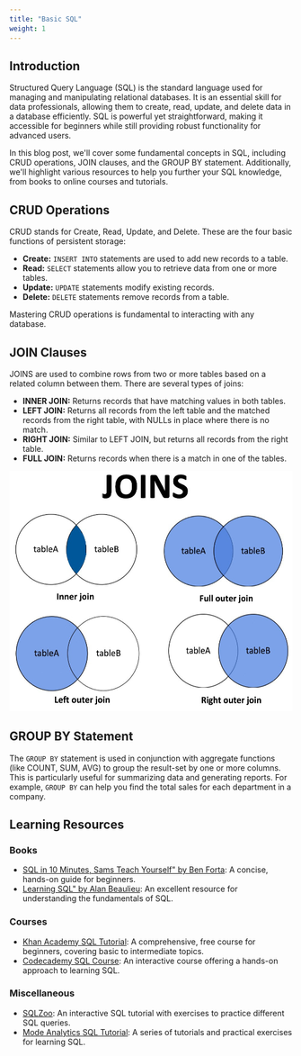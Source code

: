 ```yaml
---
title: "Basic SQL"
weight: 1
---
```


## Introduction

Structured Query Language (SQL) is the standard language used for managing and manipulating relational databases. It is an essential skill for data professionals, allowing them to create, read, update, and delete data in a database efficiently. SQL is powerful yet straightforward, making it accessible for beginners while still providing robust functionality for advanced users.

In this blog post, we'll cover some fundamental concepts in SQL, including CRUD operations, JOIN clauses, and the GROUP BY statement. Additionally, we'll highlight various resources to help you further your SQL knowledge, from books to online courses and tutorials.

## CRUD Operations

CRUD stands for Create, Read, Update, and Delete. These are the four basic functions of persistent storage:
- **Create:** `INSERT INTO` statements are used to add new records to a table.
- **Read:** `SELECT` statements allow you to retrieve data from one or more tables.
- **Update:** `UPDATE` statements modify existing records.
- **Delete:** `DELETE` statements remove records from a table.

Mastering CRUD operations is fundamental to interacting with any database.

## JOIN Clauses

JOINS are used to combine rows from two or more tables based on a related column between them. There are several types of joins:
- **INNER JOIN:** Returns records that have matching values in both tables.
- **LEFT JOIN:** Returns all records from the left table and the matched records from the right table, with NULLs in place where there is no match.
- **RIGHT JOIN:** Similar to LEFT JOIN, but returns all records from the right table.
- **FULL JOIN:** Returns records when there is a match in one of the tables. 

![join](image.png)
## GROUP BY Statement

The `GROUP BY` statement is used in conjunction with aggregate functions (like COUNT, SUM, AVG) to group the result-set by one or more columns. This is particularly useful for summarizing data and generating reports. For example, `GROUP BY` can help you find the total sales for each department in a company.

## Learning Resources

### Books

- [SQL in 10 Minutes, Sams Teach Yourself" by Ben Forta](https://www.amazon.com/SQL-Minutes-Sams-Teach-Yourself/dp/0672336073): A concise, hands-on guide for beginners.
- [Learning SQL" by Alan Beaulieu](https://www.amazon.com/Learning-SQL-Generate-Manipulate-Retrieve/dp/1492057614): An excellent resource for understanding the fundamentals of SQL.

### Courses

- [Khan Academy SQL Tutorial](https://www.khanacademy.org/computing/computer-programming/sql): A comprehensive, free course for beginners, covering basic to intermediate topics.
- [Codecademy SQL Course](https://www.codecademy.com/learn/learn-sql): An interactive course offering a hands-on approach to learning SQL.

### Miscellaneous

- [SQLZoo](https://www.sqlzoo.net/wiki/SQL_Tutorial): An interactive SQL tutorial with exercises to practice different SQL queries.
- [Mode Analytics SQL Tutorial](https://mode.com/sql-tutorial): A series of tutorials and practical exercises for learning SQL.
